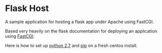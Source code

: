 Flask Host
=========

A sample application for hosting a flask app under Apache using FastCGI.

Based very heavily on the flask documentation for deploying an application using [FastCGI](http://flask.pocoo.org/docs/deploying/fastcgi/).

Here is how to set up [python 2.7](https://my.justhost.com/cgi/help/python-install) and [pip](http://www.pip-installer.org/en/latest/installing.html) on a fresh centos install. 
